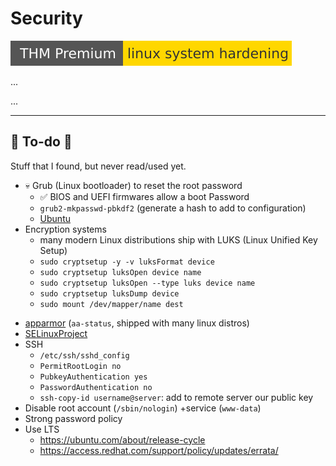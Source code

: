# Security

[![linuxsystemhardening](../../../cybersecurity/_badges/thmp/linuxsystemhardening.svg)](https://tryhackme.com/room/linuxsystemhardening)

<div class="row row-cols-md-2"><div>
...
</div><div>

...
</div></div>

<hr class="sep-both">

## 👻 To-do 👻

Stuff that I found, but never read/used yet.

<div class="row row-cols-md-2"><div>

* 💀 Grub (Linux bootloader) to reset the root password
  * ✅ BIOS and UEFI firmwares allow a boot Password
  * `grub2-mkpasswd-pbkdf2` (generate a hash to add to configuration)
  * [Ubuntu](https://help.ubuntu.com/community/Grub2/Passwords)
* Encryption systems
  * many modern Linux distributions ship with LUKS (Linux Unified Key Setup)
  * `sudo cryptsetup -y -v luksFormat device`
  * `sudo cryptsetup luksOpen device name`
  * `sudo cryptsetup luksOpen --type luks device name`
  * `sudo cryptsetup luksDump device`
  * `sudo mount /dev/mapper/name dest`
</div><div>

* [apparmor](https://www.apparmor.net/) (`aa-status`, shipped with many linux distros)
* [SELinuxProject](https://github.com/SELinuxProject)
* SSH
  * `/etc/ssh/sshd_config`
  * `PermitRootLogin no`
  * `PubkeyAuthentication yes`
  * `PasswordAuthentication no`
  * `ssh-copy-id username@server`: add to remote server our public key
* Disable root account (`/sbin/nologin`) +service (`www-data`)
* Strong password policy
* Use LTS
  * https://ubuntu.com/about/release-cycle
  * https://access.redhat.com/support/policy/updates/errata/
</div></div>